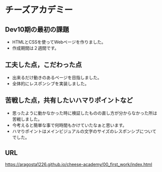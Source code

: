 # チーズアカデミー

## Dev10期の最初の課題

- HTMLとCSSを使ってWebページを作りました。
- 作成期間は２週間です。

## 工夫した点，こだわった点

- 出来るだけ動きのあるページを目指しました。
- 全体的にレスポンシブを実装しました。

## 苦戦した点，共有したいハマりポイントなど

- 思ったように動かなかった時に検証したものの直し方が分からなかった所は苦戦しました。
- 今考えると簡単な事で何時間もかけていたなぁと思います。
- ハマりポイントはメインビジュアルの文字のサイズのレスポンシブについてでした。

## URL
https://aragosta1226.github.io/cheese-academy/00_first_work/index.html